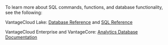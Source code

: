 To learn more about SQL commands, functions, and database functionality, see the following:

VantageCloud Lake: [Database Reference](https://docs.teradata.com/access/sources/dita/topic?dita:mapPath=phg1621910019905.ditamap&dita:ditavalPath=pny1626732985837.ditaval&dita:topicPath=iuu1631208554799.dita) and [SQL Reference](https://docs.teradata.com/access/sources/dita/topic?dita:topicPath=pea1690328177947.dita)

VantageCloud Enterprise and VantageCore: [Analytics Database Documentation](https://docs.teradata.com/search/documents?query=data+OR+SQL+OR+advanced+SQL+OR+macros+OR+database+OR+array+framework+OR+application+programming+OR+tables+and+operations+OR+temporal+OR+virtual+storage&filters=prodname~%2522Analytics+Database%2522_%2522Teradata+Database%2522*vrm_release%253E~%252217.00%2522&sort=last_update&virtual-field=title_only)

